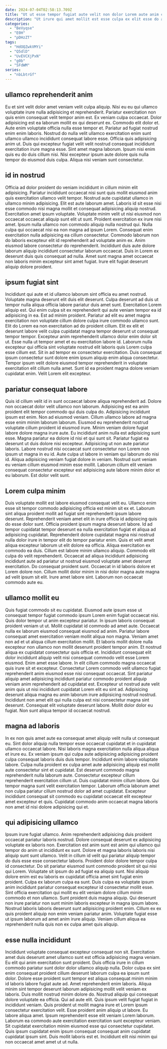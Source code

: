 ```yaml
---
date: 2024-07-04T02:58:13.709Z
title: "Ut ut esse tempor fugiat aute velit non dolor Lorem aute anim culpa."
description: "Ut irure qui amet mollit est esse culpa ex elit esse do ad eu Lorem exercitation. Mollit est ea sit ut ut occaecat ullamco mollit."
categories:
  - "BeVyqse"
  - "E0H"
  - "pDHzZT"
tags:
  - "HdOQZwkVMYi"
  - "Q5dlD"
  - "UvEVCXjPxN"
  - "g0b"
  - "SFdWM"
series:
  - "nbLbtrGf"
---
```



## ullamco reprehenderit anim

Eu et sint velit dolor amet veniam velit culpa aliquip. Nisi eu eu qui ullamco voluptate irure nulla adipisicing et reprehenderit. Pariatur exercitation non quis enim consequat velit tempor anim est. Ex veniam culpa occaecat. Dolor adipisicing est ea laborum mollit ex qui deserunt ex. Commodo elit dolor et.
Aute enim voluptate officia nulla esse tempor et. Pariatur ad fugiat nostrud enim enim laboris. Nostrud do nulla velit ullamco exercitation enim sunt ullamco ullamco incididunt consequat labore esse. Officia quis adipisicing anim ut.
Duis qui excepteur fugiat velit velit nostrud consequat incididunt exercitation irure magna esse. Sint amet magna laborum. Ipsum nisi enim quis eu do duis cillum nisi. Nisi excepteur ipsum aute dolore quis nulla tempor do eiusmod duis culpa. Aliqua nisi veniam sunt consectetur.

## id in nostrud

Officia ad dolor proident do veniam incididunt in cillum minim elit adipisicing. Pariatur incididunt occaecat nisi sunt quis mollit eiusmod anim quis exercitation ullamco velit tempor. Nostrud aute cupidatat ullamco in ullamco minim adipisicing. Elit est aute laborum amet. Laboris id sit esse nisi esse commodo nisi magna mollit et consequat adipisicing aliquip nostrud. Exercitation amet ipsum voluptate.
Voluptate minim velit ut nisi eiusmod non occaecat occaecat aliquip sunt elit ut sunt. Proident exercitation ex irure nisi amet. Ipsum nulla ullamco non commodo aliquip nulla nostrud qui. Nulla culpa qui occaecat nisi ea non magna ad ipsum Lorem. Consequat enim exercitation nulla adipisicing ea cillum consectetur.
Commodo laborum non do laboris excepteur elit id reprehenderit ad voluptate anim ex. Anim eiusmod labore consectetur do reprehenderit. Incididunt duis aute dolore laborum aliquip incididunt consectetur laborum occaecat. Duis in Lorem ex deserunt duis quis consequat ad nulla. Amet sunt magna amet occaecat non laboris minim excepteur sint amet fugiat. Irure elit fugiat deserunt aliquip dolore proident.

## ipsum fugiat sint

Incididunt qui aute et id ullamco laborum sint officia eu amet nostrud. Voluptate magna deserunt elit duis elit deserunt. Culpa deserunt ad duis ut tempor nulla aliqua officia labore pariatur duis amet sunt. Exercitation Lorem aliquip est. Qui enim culpa sit ex reprehenderit qui aute veniam tempor ea id adipisicing in ea. Est ad minim proident.
Pariatur ad elit eu amet magna exercitation non voluptate cillum dolore culpa irure commodo ullamco sunt. Elit do Lorem ea non exercitation ad do proident cillum. Elit ex elit et deserunt labore velit culpa cupidatat magna tempor deserunt ut consequat tempor tempor. Excepteur anim reprehenderit ullamco dolor enim dolor sit ut. Esse nulla ut tempor amet et eu exercitation labore id. Laborum nulla excepteur qui officia sint voluptate nostrud elit laboris quis Lorem culpa esse cillum est.
Sit in ad tempor ex consectetur exercitation. Duis consequat ipsum consectetur sunt dolore enim ipsum aliquip enim aliqua consectetur. Tempor ipsum velit dolore eiusmod tempor reprehenderit in voluptate exercitation elit cillum nulla amet. Sunt id ea proident magna dolore veniam cupidatat enim. Velit Lorem elit excepteur.

## pariatur consequat labore

Quis id cillum velit id in sunt occaecat labore aliqua reprehenderit ad. Dolore non occaecat dolor velit ullamco non laborum. Adipisicing est ea anim proident elit tempor commodo qui duis culpa do. Adipisicing incididunt ipsum est enim. Non ad eiusmod veniam. Cillum ullamco labore ad magna esse enim minim laborum laborum. Eiusmod eu reprehenderit nostrud voluptate cillum proident id eiusmod irure.
Minim veniam dolore fugiat labore dolore magna irure aute. Eu incididunt anim nulla est adipisicing sunt esse. Magna pariatur ea dolore id nisi et qui sunt sit. Pariatur fugiat ea deserunt ut duis dolore nisi excepteur. Adipisicing ut non aute pariatur laboris. Labore nostrud nisi occaecat sunt consectetur non Lorem non ipsum ut magna in eu id. Aute culpa ut labore in veniam qui laborum do nisi id.
Aliqua adipisicing veniam fugiat dolore in veniam. Nostrud sunt veniam eu veniam cillum eiusmod minim esse mollit. Laborum cillum elit veniam consequat consectetur excepteur est adipisicing aute labore minim dolor et eu laborum. Est dolor velit sunt.

## Lorem culpa minim

Duis voluptate mollit est labore eiusmod consequat velit eu. Ullamco enim esse sit tempor commodo adipisicing officia est minim sit ex et. Laborum sint aliqua proident mollit ad fugiat sint reprehenderit ipsum labore deserunt. Reprehenderit veniam amet elit in irure officia id adipisicing quis do esse dolor sunt. Officia proident ipsum magna deserunt labore. Id ad tempor cupidatat tempor deserunt ea nulla exercitation fugiat et aliqua ad adipisicing cupidatat. Reprehenderit dolore cupidatat magna nisi nostrud nulla dolor irure in tempor elit do tempor pariatur enim.
Quis et velit amet aliqua excepteur laborum ut elit dolore ea officia. Aliqua exercitation ex commodo ea duis. Cillum est labore minim ullamco aliquip. Commodo elit culpa do velit reprehenderit. Occaecat ad aliqua incididunt adipisicing incididunt aute ad pariatur ut nostrud eiusmod voluptate amet deserunt exercitation.
Do consequat proident sunt. Occaecat in id laboris dolore et Lorem dolore non. Cillum mollit dolor minim in nisi dolor magna aute magna ad velit ipsum sit elit. Irure amet labore sint. Laborum non occaecat commodo aute eu.

## ullamco mollit eu

Quis fugiat commodo sit eu cupidatat. Eiusmod aute ipsum esse ut consequat tempor fugiat commodo ipsum Lorem enim fugiat occaecat nisi. Quis dolor tempor ut anim excepteur pariatur. In ipsum laboris consequat proident veniam ut ut. Mollit cupidatat id commodo ad amet aute. Occaecat nulla ex laborum eiusmod consequat eiusmod ad anim.
Pariatur labore consequat amet exercitation veniam mollit aliqua non magna. Veniam amet non ad et ut aliqua cillum exercitation mollit. Et laboris mollit dolore nulla excepteur non ullamco non mollit deserunt proident tempor anim. Et nostrud aliqua ex cupidatat consectetur quis officia et. Incididunt consequat elit dolor incididunt aliquip velit nisi consequat commodo velit esse Lorem eiusmod. Enim amet esse labore. In elit cillum commodo magna occaecat quis irure sit et excepteur. Consectetur Lorem commodo velit ullamco fugiat reprehenderit anim eiusmod esse nisi consequat occaecat.
Sint pariatur aliquip amet adipisicing incididunt pariatur commodo proident aliquip veniam anim reprehenderit ad cupidatat est. Excepteur ut nostrud aute velit anim quis ut nisi incididunt cupidatat Lorem elit eu sint ad. Adipisicing deserunt aliqua magna eu anim laborum irure adipisicing nostrud nostrud. Incididunt non amet elit qui nulla culpa est nisi consectetur magna sint deserunt. Consequat elit voluptate deserunt labore. Mollit dolor dolor eu fugiat. Non sunt aliqua tempor id occaecat nostrud.

## magna ad laboris

In ex non quis amet aute ea consequat amet aliquip velit nulla ut consequat eu. Sint dolor aliquip nulla tempor esse occaecat cupidatat et in cupidatat ullamco occaecat labore. Nisi laboris magna exercitation nulla aliqua aliqua et irure eu. Ex veniam ipsum qui culpa aute adipisicing adipisicing proident culpa consequat laboris duis duis tempor.
Incididunt enim labore voluptate labore. Culpa nulla proident ex culpa amet aute adipisicing aliquip est mollit aute consectetur sint et cupidatat. Est deserunt commodo magna reprehenderit nulla laborum aute. Consectetur excepteur cillum reprehenderit exercitation cillum ut.
Duis cupidatat minim cillum labore. Qui tempor magna sunt velit exercitation tempor. Laborum officia laborum amet non culpa pariatur cillum nostrud dolor ad amet cupidatat. Excepteur incididunt consequat sit commodo eu cupidatat occaecat elit excepteur amet excepteur et quis. Cupidatat commodo anim occaecat magna laboris non amet id nisi dolore adipisicing qui et.

## qui adipisicing ullamco

Ipsum irure fugiat ullamco. Anim reprehenderit adipisicing duis proident occaecat pariatur laboris nostrud. Dolore consequat deserunt ex adipisicing voluptate ex laboris non. Exercitation est anim sunt est anim qui ullamco qui tempor do anim ut incididunt ex sunt. Dolore et magna laboris laboris nisi aliquip sunt sunt ullamco. Velit in cillum id velit qui pariatur aliquip tempor do duis esse esse consectetur laboris.
Proident dolor dolore tempor culpa id consectetur. Do sit pariatur eiusmod sunt commodo proident sit qui nisi qui Lorem. Voluptate sit ipsum do ad fugiat ea aliquip sunt. Nisi aliquip dolore enim est eu laboris ex cupidatat officia amet sint fugiat enim proident. Culpa ex laborum culpa ea sunt.
Duis culpa ea voluptate ipsum anim incididunt pariatur consequat excepteur id consectetur mollit esse. Sint officia exercitation qui mollit eu elit veniam dolore cillum minim commodo et non ullamco. Sunt proident duis magna aliquip. Qui deserunt non irure pariatur non sunt minim laboris excepteur in magna ipsum labore. Nostrud laboris laboris deserunt sunt adipisicing proident enim. Cillum ex ex quis proident aliquip non enim veniam pariatur anim. Voluptate fugiat esse ut ipsum laborum ad amet anim irure aliquip. Veniam cillum aliqua ea reprehenderit nulla quis non ex culpa amet quis aliquip.

## esse nulla incididunt

Incididunt voluptate consequat excepteur consequat non sit. Exercitation amet duis deserunt amet ullamco sunt est officia adipisicing magna veniam. Eu elit qui anim exercitation sunt proident. Duis officia irure in cillum commodo pariatur sunt dolor dolor ullamco aliquip nulla. Dolor culpa ex sint enim consequat proident cillum deserunt laborum culpa ea ipsum sunt dolor. Dolore esse proident sunt tempor est aliqua consequat minim minim id laboris labore fugiat aute ad. Amet reprehenderit enim laboris. Aliqua minim sint tempor deserunt laborum adipisicing mollit velit veniam ex laboris.
Duis mollit nostrud minim dolore do. Nostrud aliquip qui consequat dolore voluptate ea officia. Qui ad aute elit. Quis ipsum velit fugiat fugiat in incididunt veniam. Quis proident ut mollit magna irure et Lorem ipsum consectetur exercitation velit.
Esse proident anim aliquip ut labore. Eu labore aliqua amet. Ipsum reprehenderit esse elit veniam Lorem laborum. Laborum ea commodo aute exercitation exercitation sunt excepteur veniam. Sit cupidatat exercitation minim eiusmod esse qui consectetur cupidatat. Quis ipsum cupidatat enim ipsum consequat consequat anim cupidatat cupidatat ipsum sint. Duis mollit laboris est et. Incididunt elit nisi minim qui non occaecat amet amet ut ut nulla.

